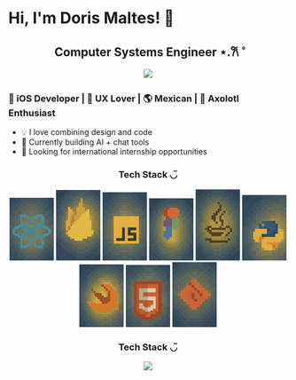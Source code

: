 # Hi, I'm Doris Maltes! 👋

<h2 align="center">Computer Systems Engineer ⋆.𐙚 ̊</h2>

<p align="center">
  <img src="./este.gif" width="600"/>
</p>

<h3>📱 iOS Developer | 🎨 UX Lover | 🌎 Mexican | 🦎 Axolotl Enthusiast</h3>

- 💡 I love combining design and code
- 🔧 Currently building AI + chat tools
- 🚀 Looking for international internship opportunities

<h3 align="center">Tech Stack ◡̈ </h3>
<p align="center">
  <img src="./react.jpg" width="80"/>
  <img src="./firebase.jpg" width="80"/>
  <img src="./javascript.jpg" width="80"/>
  <img src="./figma.jpg" width="80"/>
  <img src="./java.jpg" width="80"/>
  <img src="./python.jpg" width="80"/>
  <img src="./swift.jpg" width="80"/>
  <img src="./html.jpg" width="80"/>
  <img src="./git.jpg" width="80"/>
</p>

<h3 align="center">Tech Stack ◡̈ </h3>
<p align="center">
  <img src="./stackgif.gif" width="800"/>

</p>

